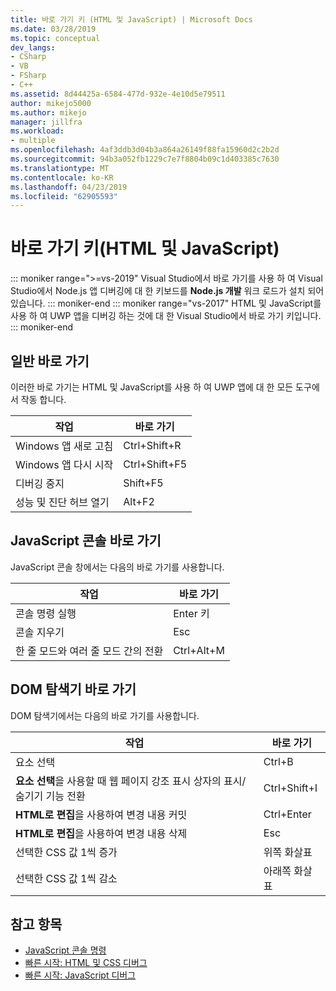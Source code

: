 ```yaml
---
title: 바로 가기 키 (HTML 및 JavaScript) | Microsoft Docs
ms.date: 03/28/2019
ms.topic: conceptual
dev_langs:
- CSharp
- VB
- FSharp
- C++
ms.assetid: 8d44425a-6584-477d-932e-4e10d5e79511
author: mikejo5000
ms.author: mikejo
manager: jillfra
ms.workload:
- multiple
ms.openlocfilehash: 4af3ddb3d04b3a864a26149f88fa15960d2c2b2d
ms.sourcegitcommit: 94b3a052fb1229c7e7f8804b09c1d403385c7630
ms.translationtype: MT
ms.contentlocale: ko-KR
ms.lasthandoff: 04/23/2019
ms.locfileid: "62905593"
---
```

# <a name="keyboard-shortcuts-html-and-javascript"></a>바로 가기 키(HTML 및 JavaScript)

::: moniker range=">=vs-2019"
 Visual Studio에서 바로 가기를 사용 하 여 Visual Studio에서 Node.js 앱 디버깅에 대 한 키보드를 **Node.js 개발** 워크 로드가 설치 되어 있습니다.
::: moniker-end
::: moniker range="vs-2017"
 HTML 및 JavaScript를 사용 하 여 UWP 앱을 디버깅 하는 것에 대 한 Visual Studio에서 바로 가기 키입니다.
::: moniker-end

## <a name="general-shortcuts"></a>일반 바로 가기

 이러한 바로 가기는 HTML 및 JavaScript를 사용 하 여 UWP 앱에 대 한 모든 도구에서 작동 합니다.

|작업|바로 가기|
|------------|--------------|
|Windows 앱 새로 고침|Ctrl+Shift+R|
|Windows 앱 다시 시작|Ctrl+Shift+F5|
|디버깅 중지|Shift+F5|
|성능 및 진단 허브 열기|Alt+F2|

## <a name="javascript-console-shortcuts"></a>JavaScript 콘솔 바로 가기

 JavaScript 콘솔 창에서는 다음의 바로 가기를 사용합니다.

|작업|바로 가기|
|------------|--------------|
|콘솔 명령 실행|Enter 키|
|콘솔 지우기|Esc|
|한 줄 모드와 여러 줄 모드 간의 전환|Ctrl+Alt+M|

## <a name="dom-explorer-shortcuts"></a>DOM 탐색기 바로 가기

 DOM 탐색기에서는 다음의 바로 가기를 사용합니다.

|작업|바로 가기|
|------------|--------------|
|요소 선택|Ctrl+B|
|**요소 선택**을 사용할 때 웹 페이지 강조 표시 상자의 표시/숨기기 기능 전환|Ctrl+Shift+I|
|**HTML로 편집**을 사용하여 변경 내용 커밋|Ctrl+Enter|
|**HTML로 편집**을 사용하여 변경 내용 삭제|Esc|
|선택한 CSS 값 1씩 증가|위쪽 화살표|
|선택한 CSS 값 1씩 감소|아래쪽 화살표|

## <a name="see-also"></a>참고 항목
- [JavaScript 콘솔 명령](../debugger/javascript-console-commands.md)
- [빠른 시작: HTML 및 CSS 디버그](../debugger/quickstart-debug-html-and-css.md?view=vs-2017)
- [빠른 시작: JavaScript 디버그](../debugger/quickstart-debug-javascript-using-the-console.md?view=vs-2017)